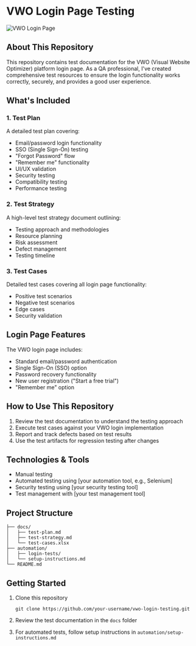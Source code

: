 # VWO Login Page Testing

![VWO Login Page](https://i.imgur.com/placeholder.png)

## About This Repository

This repository contains test documentation for the VWO (Visual Website Optimizer) platform login page. As a QA professional, I've created comprehensive test resources to ensure the login functionality works correctly, securely, and provides a good user experience.

## What's Included

### 1. Test Plan
A detailed test plan covering:
- Email/password login functionality
- SSO (Single Sign-On) testing
- "Forgot Password" flow
- "Remember me" functionality
- UI/UX validation
- Security testing
- Compatibility testing
- Performance testing

### 2. Test Strategy
A high-level test strategy document outlining:
- Testing approach and methodologies
- Resource planning
- Risk assessment
- Defect management
- Testing timeline

### 3. Test Cases
Detailed test cases covering all login page functionality:
- Positive test scenarios
- Negative test scenarios
- Edge cases
- Security validation

## Login Page Features

The VWO login page includes:
- Standard email/password authentication
- Single Sign-On (SSO) option
- Password recovery functionality
- New user registration ("Start a free trial")
- "Remember me" option

## How to Use This Repository

1. Review the test documentation to understand the testing approach
2. Execute test cases against your VWO login implementation
3. Report and track defects based on test results
4. Use the test artifacts for regression testing after changes

## Technologies & Tools

- Manual testing
- Automated testing using [your automation tool, e.g., Selenium]
- Security testing using [your security testing tool]
- Test management with [your test management tool]

## Project Structure

```
├── docs/
│   ├── test-plan.md
│   ├── test-strategy.md
│   └── test-cases.xlsx
├── automation/
│   ├── login-tests/
│   └── setup-instructions.md
└── README.md
```

## Getting Started

1. Clone this repository
   ```
   git clone https://github.com/your-username/vwo-login-testing.git
   ```

2. Review the test documentation in the `docs` folder

3. For automated tests, follow setup instructions in `automation/setup-instructions.md`

